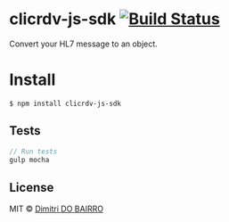 # clicrdv-js-sdk [![Build Status](https://travis-ci.org/rimiti/clicrdv-js-sdk.svg?branch=master)](https://travis-ci.org/rimiti/clicrdv-js-sdk)
Convert your HL7 message to an object.

# Install
```
$ npm install clicrdv-js-sdk
```

## Tests
```js
// Run tests
gulp mocha
```

## License
MIT © [Dimitri DO BAIRRO](https://dimsolution.com)
